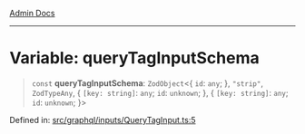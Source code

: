 [Admin Docs](/)

***

# Variable: queryTagInputSchema

> `const` **queryTagInputSchema**: `ZodObject`\<\{ `id`: `any`; \}, `"strip"`, `ZodTypeAny`, \{ `[key: string]`: `any`;  `id`: `unknown`; \}, \{ `[key: string]`: `any`;  `id`: `unknown`; \}\>

Defined in: [src/graphql/inputs/QueryTagInput.ts:5](https://github.com/NishantSinghhhhh/talawa-api/blob/b87b8a22e4088f1ea75d4769c10896977d674855/src/graphql/inputs/QueryTagInput.ts#L5)
